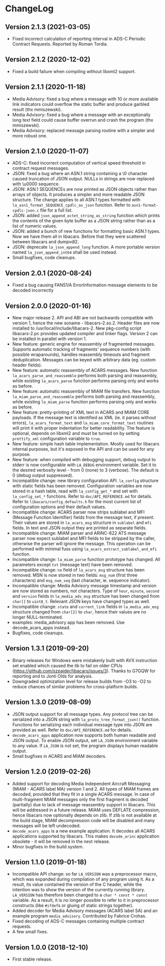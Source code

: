 # ChangeLog

## Version 2.1.3 (2021-03-05)

* Fixed incorrect calculation of reporting interval in ADS-C Periodic
  Contract Requests. Reported by Roman Tordia.

## Version 2.1.2 (2020-12-02)

* Fixed a build failure when compiling without libxml2 support.

## Version 2.1.1 (2020-11-18)

* Media Advisory: fixed a bug where a message with 10 or more available link
  indicators could overflow the static buffer and produce garbled result (thx
  mmiszewski).
* Media Advisory: fixed a bug where a message with an exceptionally long text
  field could cause buffer overrun and crash the program (thx mmiszewski).
* Media Advisory: replaced message parsing routine with a simpler and more
  robust one.

## Version 2.1.0 (2020-11-07)

* ADS-C: fixed incorrect computation of vertical speed threshold in contract
  request messages.
* JSON: fixed a bug where an ASN.1 string containing a \0 character caused
  truncation of JSON output. NULLs in strings are now replaced with \u0000
  sequence.
* JSON: ASN.1 SEQUENCEs are now printed as JSON objects rather than arrays of
  objects. It produces a simpler and more readable JSON structure. The change
  applies to all ASN.1 types formatted with
  `la_asn1_format_SEQUENCE_cpdlc_as_json` function. Refer to
  `asn1-format-cpdlc-json.c` file for a full list.
* JSON: added `json_append_octet_string_as_string` function which prints the
  contents of the given byte buffer as a JSON string rather than as a list of
  numeric values.
* JSON: added a bunch of new functions for formatting basic ASN.1 types. Now we
  have them all in libacars. Before that they were scattered between libacars
  and dumpvdl2.
* JSON: deprecate `la_json_append_long` function. A more portable version named
  `la_json_append_int64` shall be used instead.
* Small bugfixes, code cleanups.

## Version 2.0.1 (2020-08-24)

* Fixed a bug causing FANS1/A ErrorInformation message elements to be decoded
  incorrectly

## Version 2.0.0 (2020-01-16)

* New major release 2. API and ABI are not backwards compatible with version 1,
  hence the new soname - libacars-2.so.2. Header files are now installed to
  /usr/local/include/libacars-2. New pkg-config script libacars-2.pc provides
  updated compiler and linker flags. Version 2 can be installed in parallel with
  version 1.
* New feature: generic engine for reassembly of fragmented messages. Supports
  automatic tracking of fragments' sequence numbers (with possible wraparounds),
  handles reassembly timeouts and fragment deduplication. Messages can be keyed
  with arbitrary data (eg. custom header fields).
* New feature: automatic reassembly of ACARS messages. New function
  `la_acars_parse_and_reassemble` performs both parsing and reassembly, while
  existing `la_acars_parse` function performs parsing only and works as before.
* New feature: automatic reassembly of MIAM file transfers. New function
  `la_miam_parse_and_reassemble` performs both parsing and reassembly, while
  existing `la_miam_parse` function performs parsing only and works as before.
* New feature: pretty-printing of XML text in ACARS and MIAM CORE payloads.
  If the message text is identified as XML (ie. it parses without errors),
  `la_acars_format_text` and `la_miam_core_format_text` routines will print
  it with proper indentation for better readability. The feature is optional,
  depends on libxml2 and must be turned on by setting `prettify_xml`
  configuration variable to `true`.
* New feature: simple hash table implementation. Mostly used for libacars internal
  purposes, but it's exposed in the API and can be used for any purpose.
* New feature: when compiled with debugging support, debug output to stderr is
  now configurable with `LA_DEBUG` environment variable. Set it to the desired
  verbosity level - from 0 (none) to 3 (verbose). The default is 0 (debug output
  suppressed).
* Incompatible change: new library configuration API. `la_config` structure
  with static fields has been removed. Configuration variables are now
  stored in a hash table, read with `la_config_get_*` and set with
  `la_config_set_*` functions. Refer to `doc/API_REFERENCE.md` for details.
  Refer to `libacars/config_defaults.h` for the most current list of
  configuration options and their default values.
* Incompatible change: ACARS parser now strips sublabel and MFI (Message
  Function Identifier) fields from the message text, if present. Their values are
  stored in `la_acars_msg` structure in `sublabel` and `mfi` fields. In text
  and JSON output they are printed as separate fields.
* Incompatible change: MIAM parser and ARINC-622 ATS message parser now expect
  sublabel and MFI fields to be stripped by the caller, otherwise the parser
  will ignore the message. This operation can be performed with minimal fuss
  using `la_acars_extract_sublabel_and_mfi` function.
* Incompatible change: `la_miam_parse` function prototype has changed. All
  parameters except `txt` (message text) have been removed.
* Incompatible change: `no` field of `la_acars_msg` structure has been removed.
  MSN is now stored in two fields: `msg_num` (first three characters)
  and `msg_num_seq` (last character, ie. sequence indicator).
* Incompatible change: Media Advisory message timestamp and version are now
  stored as numbers, not characters. Type of `hour`, `minute`, `second` and
  `version` fields in `la_media_adv_msg` structure has been changed from `char[]`
  to `uint8_t`. Relevant JSON keys have changed types as well.
* Incompatible change: `state` and `current_link` fields in `la_media_adv_msg`
  structure changed from `char[2]` to `char`, hence their values are no longer
  NULL-terminated.
* examples: media_advisory app has been removed. Use decode_acars_apps instead.
* Bugfixes, code cleanups.

## Version 1.3.1 (2019-09-20)

* Binary releases for Windows were mistakenly built with AVX instruction set
  enabled which caused the lib to fail on older CPUs (https://github.com/szpajder/libacars/issues/3).
  Thanks to G7GQW for reporting and to Jonti Olds for analysis.
* Downgraded optimization level for release builds from -O3 to -O2 to reduce
  chances of similar problems for cross-platform builds.

## Version 1.3.0 (2019-08-09)

* JSON output support for all message types. Any protocol tree can be
  serialized into a JSON string with `la_proto_tree_format_json()` function.
  Functions for serializing each individual message type into JSON are provided
  as well.  Refer to `doc/API_REFERENCE.md` for details.
* `decode_acars_apps` application now supports both human readable and JSON
  output. To enable JSON output, set `LA_JSON` environment variable to any
  value. If `LA_JSON` is not set, the program displays human readable output.
* Small bugfixes in ACARS and MIAM decoders.

## Version 1.2.0 (2019-02-26)

* Added support for decoding Media Independent Aircraft Messaging (MIAM - ACARS
  label MA) version 1 and 2. All types of MIAM frames are decoded, provided that
  they fit in a single ACARS message. In case of multi-fragment MIAM messages
  only the first fragment is decoded (partially) due to lack of message
  reassembly support in libacars. This will be addressed in a future release.
  MIAM uses DEFLATE compression, hence libacars now optionally depends on zlib.
  If zlib is not available at the build stage, MIAM decompression code will be
  disabled and many messages will be left undecoded.
* `decode_acars_apps` is a new example application. It decodes all ACARS
  applications supported by libacars. This makes `decode_arinc` application
  obsolete - it will be removed in the next release.
* Minor bugfixes in the build system.

## Version 1.1.0 (2019-01-18)

* Incompatible API change: so far `LA_VERSION` was a preprocessor macro,
  which was expanded during compilation of any program using it. As a result,
  its value contained the version of the C header, while the intention was
  to show the version of the currently running library. `LA_VERSION` has
  therefore been changed to a `char * const * const` variable. As a result,
  it is no longer possible to refer to it in preprocessor constructs
  (like `#ifdef`s or gluing of static strings together).
* Added decoder for Media Advisory messages (ACARS label SA) and an example
  program `media_advisory`. Contributed by Fabrice Crohas.
* Fixed decoding of ADS-C messages containing multiple contract requests.
* A few small fixes.

## Version 1.0.0 (2018-12-10)

* First stable release.
